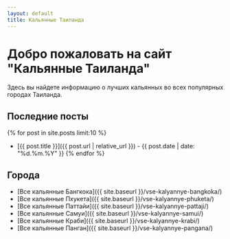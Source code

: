 ```yaml
---
layout: default
title: Кальянные Таиланда
---
```


# Добро пожаловать на сайт "Кальянные Таиланда"

Здесь вы найдете информацию о лучших кальянных во всех популярных городах Таиланда.

## Последние посты

{% for post in site.posts limit:10 %}
- [{{ post.title }}]({{ post.url | relative_url }}) - {{ post.date | date: "%d.%m.%Y" }}
{% endfor %}

## Города

- [Все кальянные Бангкока]({{ site.baseurl }}/vse-kalyannye-bangkoka/)
- [Все кальянные Пхукета]({{ site.baseurl }}/vse-kalyannye-phuketa/)  
- [Все кальянные Паттайи]({{ site.baseurl }}/vse-kalyannye-pattaji/)
- [Все кальянные Самуи]({{ site.baseurl }}/vse-kalyannye-samui/)
- [Все кальянные Краби]({{ site.baseurl }}/vse-kalyannye-krabi/)
- [Все кальянные Панган]({{ site.baseurl }}/vse-kalyannye-pangana/) 